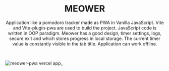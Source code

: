 <div align="center">
  <h1>MEOWER</h1>
</div>
<div align="center">
  <p>Application like a pomodoro tracker made as PWA in Vanilla JavaScript. Vite and Vite-plugin-pwa are used to build the project. JavaScript code is written in OOP paradigm. Meower has a good design, timer settings, logs, secure exit and which stores progress in local storage. The current timer value is constantly visible in the tab title. Application can work offline. </p>
</div>
<br/>

![meower-pwa vercel app_](https://github.com/vvladek/meower/assets/92429825/5fa14270-764d-47bf-92cd-309105b96404)
